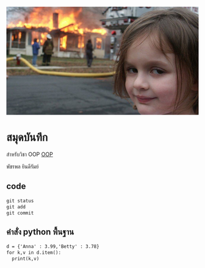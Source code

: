 ![download banner](./banner.jpg)


# สมุดบันทึก

สำหรับวิชา OOP [OOP](https://pudcharapon2302.github.io)

พัชรพล ยินดีรัมย์

## code

```
git status
git add
git commit
```

## คำสั่ง python พื้นฐาน

```
d = {'Anna' : 3.99,'Betty' : 3.78}
for k,v in d.item():
  print(k,v)
```
